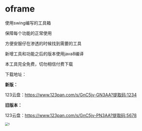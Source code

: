# oframe

使用swing编写的工具箱

保障每个功能的正常使用

方便安服仔在渗透的时候找到需要的工具

新增工具和功能之后的版本使用java8编译

本工具完全免费，切勿相信付费下载

下载地址：

**新版：**

123云盘：https://www.123pan.com/s/GnC5jv-GN3AA?提取码:1234

**旧版本：**

123云盘：https://www.123pan.com/s/GnC5jv-PN3AA?提取码:5678



<img src="E:\github\oframe\img\1.png" alt="1" style="zoom: 67%;" />
